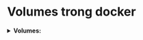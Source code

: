 # Volumes trong docker
<details>
  <summary>
  <b>Volumes: </b>
  </summary>
  
  + Volumes trong Docker là một tính năng cho phép bạn lưu trữ và chia sẻ dữ liệu giữa các container hoặc giữa container và máy chủ (host). Nó được sử dụng để duy trì dữ liệu của container ngay cả khi container bị dừng hoặc xóa.
  + <b> Cáclệnh cơ bản: </b>
      - Xem danh sách volumes: `docker volume ls`
      - Xóa volume: `docker volume rm my-volume`
  + <b> Tại sao nên dùng volumes? </b>
      - <b> Persist dữ liệu: </b> Dữ liệu trong container thường sẽ bị mất khi container bị xóa. Volumes giúp lưu trữ dữ liệu một cách lâu dài, ngay cả khi container không còn tồn tại.
      - <b> Chia sẻ dữ liệu giữa các container: </b> Nhiều container có thể sử dụng chung một volume để chia sẻ dữ liệu. Điều này rất hữu ích khi bạn có các container cần truy cập vào cùng một bộ dữ liệu.
      - <b> Tách biệt dữ liệu và ứng dụng: </b> Volumes giúp tách biệt dữ liệu khỏi container, giúp việc quản lý và sao lưu dữ liệu trở nên dễ dàng hơn.
      - <b> Hiệu suất tốt hơn: </b> Volumes được tối ưu hóa cho hiệu suất và thường nhanh hơn so với việc lưu trữ dữ liệu trực tiếp trên hệ thống tập tin của container (bind mounts).

  + <b> Cách sử dụng volumes: </b>
      1. Tạo volume: `docker volume create my-volume` 
      2. Gắn volume vào container:
          - Khi chạy container, bạn có thể gắn volume vào một thư mục trong container bằng tùy chọn -v hoặc --mount.
          - `docker run -d -v my-volume:/path/in/container my-image`
              + `my-volume` : Tên của volume mà bạn đã tạo.
              + `/path/in/container` : Đường dẫn trong container nơi volume sẽ được gắn.
          - EX:
              + Nếu bạn muốn lưu trữ dữ liệu trong thư mục /data của container:
              + `docker run -d -v my-volume:/data my-image `
      3. Bind mounts:
           - Ngoài ra, bạn cũng có thể gắn một thư mục từ máy chủ (host) vào container. Đây là dạng bind mounts:
           - `docker run -d -v /path/on/host:/path/in/container my-image`
              + `/path/on/host` : Thư mục trên máy chủ mà bạn muốn gắn.
              + `/path/in/container` : Thư mục tương ứng trong container.
      4. So sánh giữa volumes và bind mounts:
           ![Example Image](./image-for-notes/volume_&_bindmounts.png)
      5. Ví dụ cụ thể:
         - Giả sử bạn có một ứng dụng web lưu trữ dữ liệu vào thư mục /data bên trong container và bạn muốn dữ liệu được lưu trữ bền vững trên máy chủ của bạn. Bạn có thể sử dụng volume như sau:
              + `docker run -d -v my-volume:/data my-web-app`
         - Nếu bạn muốn sử dụng một thư mục cụ thể trên máy chủ (ví dụ /home/user/data), bạn có thể sử dụng bind mount:
              + `docker run -d -v /home/user/data:/data my-web-app`
</details>
